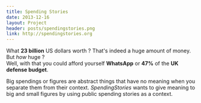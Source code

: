```yaml
---
title: Spending Stories
date: 2013-12-16
layout: Project
header: posts/spendingstories.png
link: http://spendingstories.org
---
```

What **23 billion** US dollars worth ? That's indeed a huge amount
of money. But *how* huge ?<br/>
Well, with that you could afford yourself **WhatsApp** or **47%** of the **UK defense budget**.

Big spendings or figures are abstract things that have no meaning
when you separate them from their context. *SpendingStories* wants
to give meaning to big and small figures by using public spending
stories as a context.
